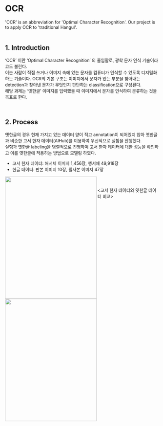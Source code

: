 # OCR
'OCR' is an abbreviation for 'Optimal Character Recognition'. Our project is to apply OCR to 'traditional Hangul'.
<br><br>

## 1. Introduction
‘OCR’ 이란 ‘Optimal Character Recognition’ 의 줄임말로, 광학 문자 인식 기술이라고도 불린다.<br> 
이는 사람이 직접 쓰거나 이미지 속에 있는 문자를 컴퓨터가 인식할 수 있도록 디지털화하는 기술이다. OCR의 기본 구조는 이미지에서 문자가 있는 부분을 찾아내는 detection과 찾아낸 문자가 무엇인지 판단하는 classification으로 구성된다. <br>
해당 과제는 ‘옛한글’ 이미지를 입력했을 때 이미지에서 문자를 인식하여 분류하는 것을 목표로 한다. 

<br>

## 2. Process
옛한글의 경우 현재 가지고 있는 데이터 양이 적고 annotation이 되어있지 않아 옛한글과 비슷한 고서 한자 데이터(AIHub)를 이용하여 우선적으로 실험을 진행했다.<br> 
실험과 옛한글 labeling을 병렬적으로 진행하며 고서 한자 데이터에 대한 성능을 확인하고 이를 옛한글에 적용하는 방법으로 모델링 하였다.<br>
- 고서 한자 데이터: 해서체 이미지 1,456장, 행서체 49,918장 <br>
- 한글 데이터: 판본 이미지 10장, 필사본 이미지 47장<br>

<div>
<img src="https://user-images.githubusercontent.com/49026215/125572438-7e3b2df2-e3ac-434e-bc90-915ee2406f4e.jpg"  width="300" height="400" align="left">
<img src="https://user-images.githubusercontent.com/49026215/125573883-b94031ec-0e7a-4a07-87f5-23dac7443cb0.jpg"  width="300" height="400" align="left">
</div>
<br><br>
<고서 한자 데이터와 옛한글 데이터 비교> 
